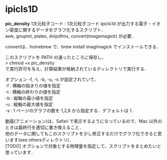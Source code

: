 # ipicls1D
**pic_density**
1次元粒子コード : 1次元粒子コード ipicls1d が出力する電子・イオン密度に関するデータをグラフ化するスクリプト．  
awk, gnuplot,  platex, dvipdfmx, convert(imagemagick) が必要．  

convertは、homebrew で、brew install imagimagick でインストールできる．


このスクリプトを PATH の通ったところに保存し、  
\> chmod +x pic_density   
で実行許可を与え、計算結果が格納されているディレクトリで実行する．

オプション  -f, -t, -b, -u, -s が設定されていて、  
-f : 横軸の始まりの値を指定  
-t : 横軸の終わりの値を指定  
-b : 縦軸の最小値を指定  
-u : 縦軸の最大値を指定  
-s : 1 ページのグラフの数を 1,2,6 から指定する．デフォルトは 1．  

動画(アニメーション)は、Safari で表示するようになっているので、Mac 以外のときは最終行を適切に書き換えること．  
他のデータに関してもこのスクリプトを少し修正するだけでグラフ化できると思います(see othersディレクトリ)．  
[TODO] オプションで対象とする物理量を指定して、スクリプトをまとめたいと思っています．
